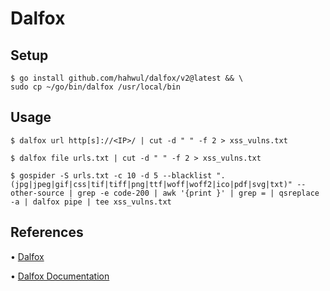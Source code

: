 # Dalfox

## Setup

```
$ go install github.com/hahwul/dalfox/v2@latest && \
sudo cp ~/go/bin/dalfox /usr/local/bin
```

## Usage

`$ dalfox url http[s]://<IP>/ | cut -d " " -f 2 > xss_vulns.txt`

`$ dalfox file urls.txt | cut -d " " -f 2 > xss_vulns.txt`

`$ gospider -S urls.txt -c 10 -d 5 --blacklist ".(jpg|jpeg|gif|css|tif|tiff|png|ttf|woff|woff2|ico|pdf|svg|txt)" --other-source | grep -e code-200 | awk '{print }' | grep = | qsreplace -a | dalfox pipe | tee xss_vulns.txt`

## References

• [Dalfox](https://github.com/hahwul/dalfox)

• [Dalfox Documentation](https://dalfox.hahwul.com/docs/home/)